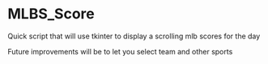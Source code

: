 # MLBS_Score
Quick script that will use tkinter to display a scrolling mlb scores for the day

Future improvements will be to let you select team and other sports
